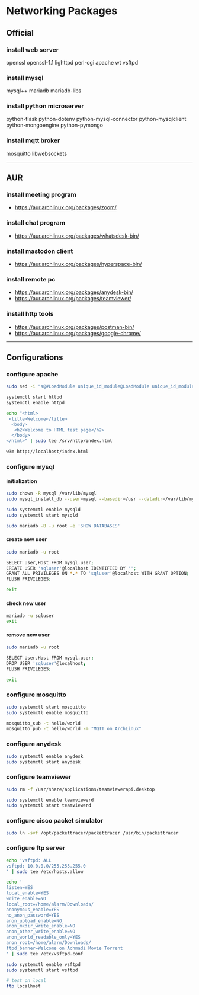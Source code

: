 # Networking Packages

## Official

### install web server

openssl openssl-1.1
lighttpd perl-cgi
apache wt vsftpd

### install mysql

mysql++ mariadb
mariadb-libs

### install python microserver

python-flask python-dotenv
python-mysql-connector
python-mysqlclient
python-mongoengine
python-pymongo

### install mqtt broker

mosquitto libwebsockets

--------------------------------------------------------------------------------

## AUR

### install meeting program

- https://aur.archlinux.org/packages/zoom/

### install chat program

- https://aur.archlinux.org/packages/whatsdesk-bin/

### install mastodon client

- https://aur.archlinux.org/packages/hyperspace-bin/

### install remote pc

- https://aur.archlinux.org/packages/anydesk-bin/
- https://aur.archlinux.org/packages/teamviewer/

### install http tools

- https://aur.archlinux.org/packages/postman-bin/
- https://aur.archlinux.org/packages/google-chrome/

--------------------------------------------------------------------------------

## Configurations

### configure apache

```sh
sudo sed -i "s@#LoadModule unique_id_module@LoadModule unique_id_module@g" /etc/httpd/conf/httpd.conf

systemctl start httpd
systemctl enable httpd

echo "<html>
 <title>Welcome</title>
  <body>
   <h2>Welcome to HTML test page</h2>
  </body>
</html>" | sudo tee /srv/http/index.html

w3m http://localhost/index.html
```

### configure mysql

#### initialization

```sh
sudo chown -R mysql /var/lib/mysql
sudo mysql_install_db --user=mysql --basedir=/usr --datadir=/var/lib/mysql

sudo systemctl enable mysqld
sudo systemctl start mysqld

sudo mariadb -B -u root -e 'SHOW DATABASES'
```

#### create new user

```sh
sudo mariadb -u root

SELECT User,Host FROM mysql.user;
CREATE USER 'sqluser'@localhost IDENTIFIED BY '';
GRANT ALL PRIVILEGES ON *.* TO 'sqluser'@localhost WITH GRANT OPTION;
FLUSH PRIVILEGES;

exit
```

#### check new user

```sh
mariadb -u sqluser
exit
```

#### remove new user

```sh
sudo mariadb -u root

SELECT User,Host FROM mysql.user;
DROP USER 'sqluser'@localhost;
FLUSH PRIVILEGES;

exit
```

### configure mosquitto

```sh
sudo systemctl start mosquitto
sudo systemctl enable mosquitto
```

```sh
mosquitto_sub -t hello/world
mosquitto_pub -t hello/world -m "MQTT on ArchLinux"
```

### configure anydesk

```sh
sudo systemctl enable anydesk
sudo systemctl start anydesk
```

### configure teamviewer

```sh
sudo rm -f /usr/share/applications/teamviewerapi.desktop

sudo systemctl enable teamviewerd
sudo systemctl start teamviewerd
```

### configure cisco packet simulator

```sh
sudo ln -svf /opt/packettracer/packettracer /usr/bin/packettracer
```

### configure ftp server

```sh
echo 'vsftpd: ALL
vsftpd: 10.0.0.0/255.255.255.0
' | sudo tee /etc/hosts.allow

echo '
listen=YES
local_enable=YES
write_enable=NO
local_root=/home/alarm/Downloads/
anonymous_enable=YES
no_anon_password=YES
anon_upload_enable=NO
anon_mkdir_write_enable=NO
anon_other_write_enable=NO
anon_world_readable_only=YES
anon_root=/home/alarm/Downloads/
ftpd_banner=Welcome on Achmadi Movie Torrent
' | sudo tee /etc/vsftpd.conf

sudo systemctl enable vsftpd
sudo systemctl start vsftpd

# test on local
ftp localhost
```
